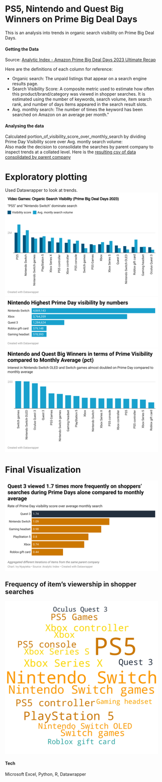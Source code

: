# PS5, Nintendo and Quest Big Winners on Prime Big Deal Days

This is an analysis into trends in organic search visibility on Prime Big Deal Days. <br/>

#### Getting the Data

Source: [Analytic Index - Amazon Prime Big Deal Days 2023 Ultimate Recap](https://8717401.fs1.hubspotusercontent-na1.net/hubfs/8717401/Prime%20Big%20Deal%20Days%202023/Analytic%20Index%20-%20Amazon%20Prime%20Big%20Deal%20Days%202023%20Ultimate%20Recap.pdf)

Here are the definitions of each column for reference: <br/>

* Organic search: The unpaid listings that appear on a search engine results page.
* Search Visibility Score: A composite metric used to estimate how often this product/brand/category was viewed in shopper searches. It is estimated using the number of keywords, search volume, item search rank, and number of days items appeared in the search result slots.
* Avg. monthly search: The number of times the keyword has been searched on Amazon on an average per month."	

#### Analysing the data

Calculated portion_of_visibility_score_over_monthly_search by dividing Prime Day Visibility score over Avg. montly search volume: <br/>
Also made the decision to consolidate the searches by parent company to inspect trends at a collated level. Here is the [resulting csv of data consolidated by parent company](https://github.com/ivynyayieka/warc_prime_deals/blob/main/company%20DC%20data%20journalist%20exercise.csv)

# Exploratory plotting
Used Datawrapper to look at trends. 
![Video Games: Organic Search Visibility (Prime Big Deal Days 2023)](tYDn5--span-style-font-family-arial-font-size-15px-white-space-collapse-preserve-background-color-rgb-255-255-255-video-games-organic-search-visibility-prime-big-deal-days-2023-span--1.png)
![Nintendo Highest Prime Day visibility by numbers](irOYq-nintendo-highest-prime-day-visibility-by-numbers-nbsp--1.png)
![Nintendo and Quest Big Winners in terms of Prime Visibility compared to Monthly Average (pct)](O95At-nintendo-and-quest-big-winners-in-terms-of-prime-visibility-compared-to-monthly-average-pct--1.png)

# Final Visualization
![Quest 3 viewed 1.7 times more frequently on shoppers’ searches during Prime Days alone compared to monthly average](EeZMy-quest-3-viewed-1-7-times-more-frequently-on-shoppers-searches-during-prime-days-alone-compared-to-monthly-average-1.png)
## Frequency of item’s viewership in shopper searches
![Wordcloud](<wordcloud copy-1.jpg>)
#### Tech
Microsoft Excel, Python, R, Datawrapper
